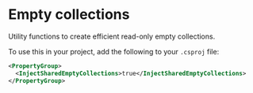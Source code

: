 # Empty collections

Utility functions to create efficient read-only empty collections.

To use this in your project, add the following to your `.csproj` file:

```xml
<PropertyGroup>
  <InjectSharedEmptyCollections>true</InjectSharedEmptyCollections>
</PropertyGroup>
```
